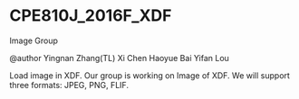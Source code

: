 # CPE810J_2016F_XDF
Image Group

@author Yingnan Zhang(TL)   Xi Chen   Haoyue Bai   Yifan Lou

Load image in XDF.
Our group is working on Image of XDF. We will support three formats: JPEG, PNG, FLIF.
